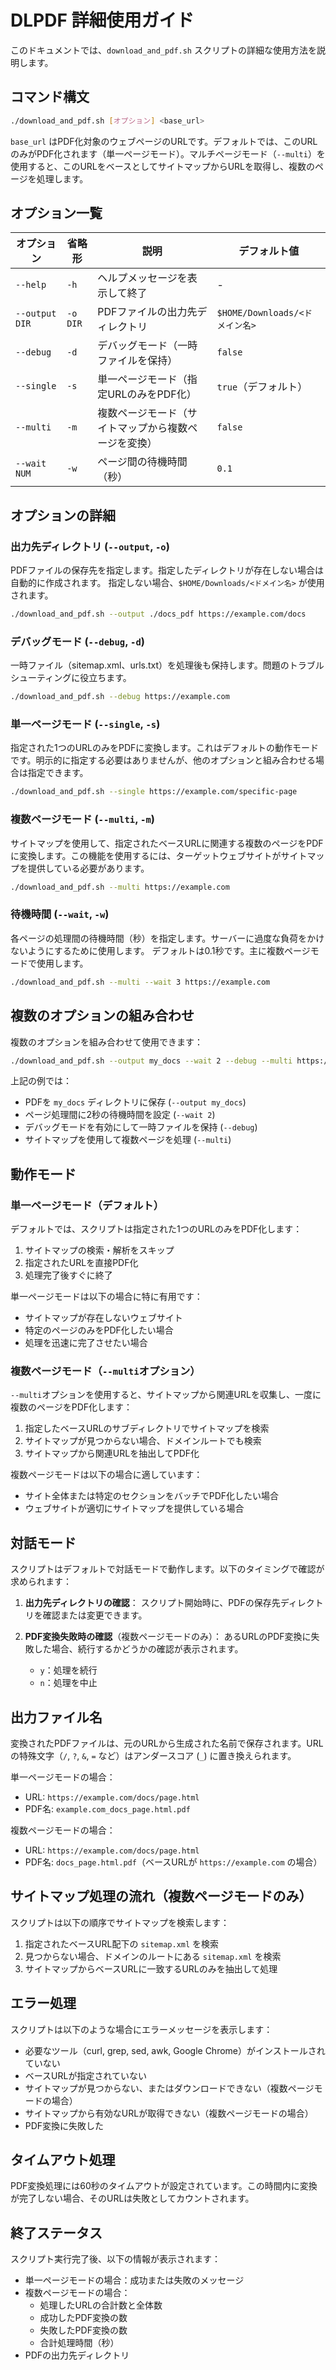 # DLPDF 詳細使用ガイド

このドキュメントでは、`download_and_pdf.sh` スクリプトの詳細な使用方法を説明します。

## コマンド構文

```bash
./download_and_pdf.sh [オプション] <base_url>
```

`base_url` はPDF化対象のウェブページのURLです。デフォルトでは、このURLのみがPDF化されます（単一ページモード）。マルチページモード（`--multi`）を使用すると、このURLをベースとしてサイトマップからURLを取得し、複数のページを処理します。

## オプション一覧

| オプション | 省略形 | 説明 | デフォルト値 |
|-----------|--------|------|------------|
| `--help` | `-h` | ヘルプメッセージを表示して終了 | - |
| `--output DIR` | `-o DIR` | PDFファイルの出力先ディレクトリ | `$HOME/Downloads/<ドメイン名>` |
| `--debug` | `-d` | デバッグモード（一時ファイルを保持） | `false` |
| `--single` | `-s` | 単一ページモード（指定URLのみをPDF化） | `true`（デフォルト） |
| `--multi` | `-m` | 複数ページモード（サイトマップから複数ページを変換） | `false` |
| `--wait NUM` | `-w` | ページ間の待機時間（秒） | `0.1` |

## オプションの詳細

### 出力先ディレクトリ (`--output`, `-o`)

PDFファイルの保存先を指定します。指定したディレクトリが存在しない場合は自動的に作成されます。
指定しない場合、`$HOME/Downloads/<ドメイン名>` が使用されます。

```bash
./download_and_pdf.sh --output ./docs_pdf https://example.com/docs
```

### デバッグモード (`--debug`, `-d`)

一時ファイル（sitemap.xml、urls.txt）を処理後も保持します。問題のトラブルシューティングに役立ちます。

```bash
./download_and_pdf.sh --debug https://example.com
```

### 単一ページモード (`--single`, `-s`)

指定された1つのURLのみをPDFに変換します。これはデフォルトの動作モードです。明示的に指定する必要はありませんが、他のオプションと組み合わせる場合は指定できます。

```bash
./download_and_pdf.sh --single https://example.com/specific-page
```

### 複数ページモード (`--multi`, `-m`)

サイトマップを使用して、指定されたベースURLに関連する複数のページをPDFに変換します。この機能を使用するには、ターゲットウェブサイトがサイトマップを提供している必要があります。

```bash
./download_and_pdf.sh --multi https://example.com
```

### 待機時間 (`--wait`, `-w`)

各ページの処理間の待機時間（秒）を指定します。サーバーに過度な負荷をかけないようにするために使用します。
デフォルトは0.1秒です。主に複数ページモードで使用します。

```bash
./download_and_pdf.sh --multi --wait 3 https://example.com
```

## 複数のオプションの組み合わせ

複数のオプションを組み合わせて使用できます：

```bash
./download_and_pdf.sh --output my_docs --wait 2 --debug --multi https://example.com
```

上記の例では：
- PDFを `my_docs` ディレクトリに保存 (`--output my_docs`)
- ページ処理間に2秒の待機時間を設定 (`--wait 2`)
- デバッグモードを有効にして一時ファイルを保持 (`--debug`)
- サイトマップを使用して複数ページを処理 (`--multi`)

## 動作モード

### 単一ページモード（デフォルト）

デフォルトでは、スクリプトは指定された1つのURLのみをPDF化します：
1. サイトマップの検索・解析をスキップ
2. 指定されたURLを直接PDF化
3. 処理完了後すぐに終了

単一ページモードは以下の場合に特に有用です：
- サイトマップが存在しないウェブサイト
- 特定のページのみをPDF化したい場合
- 処理を迅速に完了させたい場合

### 複数ページモード（`--multi`オプション）

`--multi`オプションを使用すると、サイトマップから関連URLを収集し、一度に複数のページをPDF化します：
1. 指定したベースURLのサブディレクトリでサイトマップを検索
2. サイトマップが見つからない場合、ドメインルートでも検索
3. サイトマップから関連URLを抽出してPDF化

複数ページモードは以下の場合に適しています：
- サイト全体または特定のセクションをバッチでPDF化したい場合
- ウェブサイトが適切にサイトマップを提供している場合

## 対話モード

スクリプトはデフォルトで対話モードで動作します。以下のタイミングで確認が求められます：

1. **出力先ディレクトリの確認**：
   スクリプト開始時に、PDFの保存先ディレクトリを確認または変更できます。

2. **PDF変換失敗時の確認**（複数ページモードのみ）：
   あるURLのPDF変換に失敗した場合、続行するかどうかの確認が表示されます。
   - `y`：処理を続行
   - `n`：処理を中止

## 出力ファイル名

変換されたPDFファイルは、元のURLから生成された名前で保存されます。URLの特殊文字（`/`, `?`, `&`, `=` など）はアンダースコア (`_`) に置き換えられます。

単一ページモードの場合：
- URL: `https://example.com/docs/page.html`
- PDF名: `example.com_docs_page.html.pdf`

複数ページモードの場合：
- URL: `https://example.com/docs/page.html`
- PDF名: `docs_page.html.pdf`（ベースURLが `https://example.com` の場合）

## サイトマップ処理の流れ（複数ページモードのみ）

スクリプトは以下の順序でサイトマップを検索します：
1. 指定されたベースURL配下の `sitemap.xml` を検索
2. 見つからない場合、ドメインのルートにある `sitemap.xml` を検索
3. サイトマップからベースURLに一致するURLのみを抽出して処理

## エラー処理

スクリプトは以下のような場合にエラーメッセージを表示します：
- 必要なツール（curl, grep, sed, awk, Google Chrome）がインストールされていない
- ベースURLが指定されていない
- サイトマップが見つからない、またはダウンロードできない（複数ページモードの場合）
- サイトマップから有効なURLが取得できない（複数ページモードの場合）
- PDF変換に失敗した

## タイムアウト処理

PDF変換処理には60秒のタイムアウトが設定されています。この時間内に変換が完了しない場合、そのURLは失敗としてカウントされます。

## 終了ステータス

スクリプト実行完了後、以下の情報が表示されます：
- 単一ページモードの場合：成功または失敗のメッセージ
- 複数ページモードの場合：
  - 処理したURLの合計数と全体数
  - 成功したPDF変換の数
  - 失敗したPDF変換の数
  - 合計処理時間（秒）
- PDFの出力先ディレクトリ
